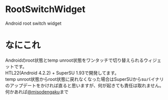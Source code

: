 RootSwitchWidget
================

Android root switch widget

# なにこれ
Androidのroot状態とtemp unroot状態をワンタッチで切り替えられるウィジェットです。<br />
HTL22(Android 4.2.2) + SuperSU 1.93で開発してます。<br />
temp unroot状態からroot状態に戻れなくなった場合はSuperSUからsuバイナリのアップデートをかければ直ると思いますが、何が起きても責任は取れません。<br />
何かあれば<a href="http://twitter.com/misodengaku">@misodengaku</a>まで